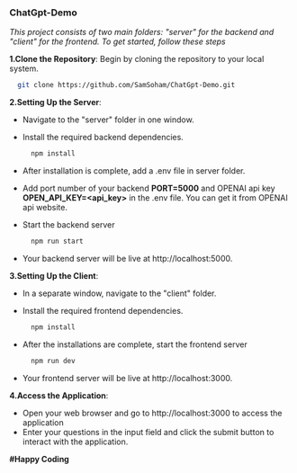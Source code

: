 ### ChatGpt-Demo
_This project consists of two main folders: "server" for the backend and "client" for the frontend. To get started, follow these steps_

**1.Clone the Repository**: Begin by cloning the repository to your local system.

  ```bash
    git clone https://github.com/SamSoham/ChatGpt-Demo.git
  ```

**2.Setting Up the Server**:
  * Navigate to the "server" folder in one window.
  * Install the required backend dependencies.
    
    ```bash
      npm install
    ```
    
  * After installation is complete, add a .env file in server folder.
  * Add port number of your backend **PORT=5000** and OPENAI api key **OPEN_API_KEY=<api_key>** in the .env file. You can get it from OPENAI api website.
  * Start the backend server
    
    ```bash
      npm run start
    ```
    
  * Your backend server will be live at http://localhost:5000.

**3.Setting Up the Client**:
  * In a separate window, navigate to the "client" folder.
  * Install the required frontend dependencies.
    
    ```bash
      npm install
    ```
    
  * After the installations are complete, start the frontend server
    
    ```bash
      npm run dev
    ```
    
  * Your frontend server will be live at http://localhost:3000.

**4.Access the Application**:
  * Open your web browser and go to http://localhost:3000 to access the application
  * Enter your questions in the input field and click the submit button to interact with the application.

**#Happy Coding**
